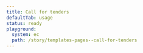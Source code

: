 ```yaml
---
title: Call for tenders
defaultTab: usage
status: ready
playground:
  system: ec
  path: /story/templates-pages--call-for-tenders
---
```

